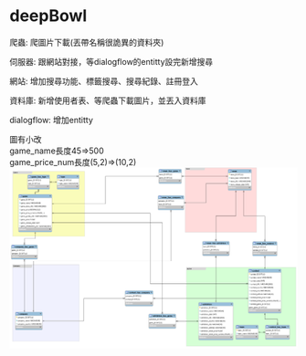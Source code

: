 # deepBowl 
  爬蟲: 爬圖片下載(丟帶名稱很詭異的資料夾)
  
  伺服器: 跟網站對接，等dialogflow的entitty設完新增搜尋
  
  網站: 增加搜尋功能、標籤搜尋、搜尋紀錄、註冊登入
  
  資料庫: 新增使用者表、等爬蟲下載圖片，並丟入資料庫
  
  dialogflow: 增加entitty
  
  圖有小改  
  game_name長度45=>500  
  game_price_num長度(5,2)=>(10,2)  
  ![image](https://github.com/d0542218/deepBowl/blob/master/database/game_chatbot%20ver1.1/game_chatbot.png)
